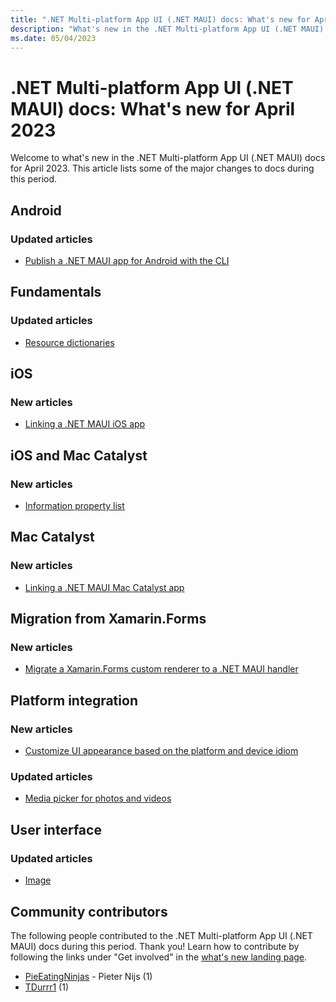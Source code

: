 ```yaml
---
title: ".NET Multi-platform App UI (.NET MAUI) docs: What's new for April 2023"
description: "What's new in the .NET Multi-platform App UI (.NET MAUI) docs for April 2023."
ms.date: 05/04/2023
---
```


# .NET Multi-platform App UI (.NET MAUI) docs: What's new for April 2023

Welcome to what's new in the .NET Multi-platform App UI (.NET MAUI) docs for April 2023. This article lists some of the major changes to docs during this period.

## Android

### Updated articles

- [Publish a .NET MAUI app for Android with the CLI](../android/deployment/publish-cli.md)

## Fundamentals

### Updated articles

- [Resource dictionaries](../fundamentals/resource-dictionaries.md)

## iOS

### New articles

- [Linking a .NET MAUI iOS app](../ios/linking.md)

## iOS and Mac Catalyst

### New articles

- [Information property list](../macios/info-plist.md)

## Mac Catalyst

### New articles

- [Linking a .NET MAUI Mac Catalyst app](../mac-catalyst/linking.md)

## Migration from Xamarin.Forms

### New articles

- [Migrate a Xamarin.Forms custom renderer to a .NET MAUI handler](../migration/renderer-to-handler.md)

## Platform integration

### New articles

- [Customize UI appearance based on the platform and device idiom](../platform-integration/customize-ui-appearance.md)

### Updated articles

- [Media picker for photos and videos](../platform-integration/device-media/picker.md)

## User interface

### Updated articles

- [Image](../user-interface/controls/image.md)

## Community contributors

The following people contributed to the .NET Multi-platform App UI (.NET MAUI) docs during this period. Thank you! Learn how to contribute by following the links under "Get involved" in the [what's new landing page](index.yml).

- [PieEatingNinjas](https://github.com/PieEatingNinjas) - Pieter Nijs (1)
- [TDurrr1](https://github.com/TDurrr1) (1)
